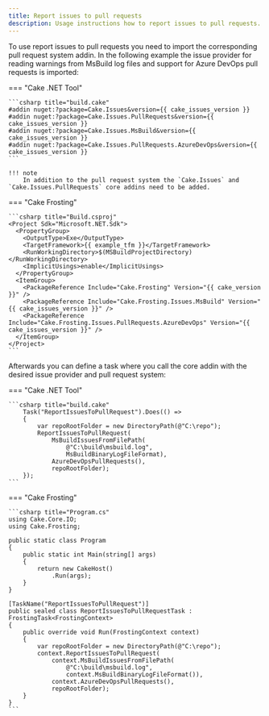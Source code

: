 ```yaml
---
title: Report issues to pull requests
description: Usage instructions how to report issues to pull requests.
---
```


To use report issues to pull requests you need to import the corresponding pull request system addin.
In the following example the issue provider for reading warnings from MsBuild log files
and support for Azure DevOps pull requests is imported:

=== "Cake .NET Tool"

    ```csharp title="build.cake"
    #addin nuget:?package=Cake.Issues&version={{ cake_issues_version }}
    #addin nuget:?package=Cake.Issues.PullRequests&version={{ cake_issues_version }}
    #addin nuget:?package=Cake.Issues.MsBuild&version={{ cake_issues_version }}
    #addin nuget:?package=Cake.Issues.PullRequests.AzureDevOps&version={{ cake_issues_version }}
    ```

    !!! note
        In addition to the pull request system the `Cake.Issues` and `Cake.Issues.PullRequests` core addins need to be added.

=== "Cake Frosting"

    ```csharp title="Build.csproj"
    <Project Sdk="Microsoft.NET.Sdk">
      <PropertyGroup>
        <OutputType>Exe</OutputType>
        <TargetFramework>{{ example_tfm }}</TargetFramework>
        <RunWorkingDirectory>$(MSBuildProjectDirectory)</RunWorkingDirectory>
        <ImplicitUsings>enable</ImplicitUsings>
      </PropertyGroup>
      <ItemGroup>
        <PackageReference Include="Cake.Frosting" Version="{{ cake_version }}" />
        <PackageReference Include="Cake.Frosting.Issues.MsBuild" Version="{{ cake_issues_version }}" />
        <PackageReference Include="Cake.Frosting.Issues.PullRequests.AzureDevOps" Version="{{ cake_issues_version }}" />
      </ItemGroup>
    </Project>
    ```

Afterwards you can define a task where you call the core addin with the desired issue provider and pull request system:

=== "Cake .NET Tool"

    ```csharp title="build.cake"
        Task("ReportIssuesToPullRequest").Does(() =>
        {
            var repoRootFolder = new DirectoryPath(@"C:\repo");
            ReportIssuesToPullRequest(
                MsBuildIssuesFromFilePath(
                    @"C:\build\msbuild.log",
                    MsBuildBinaryLogFileFormat),
                AzureDevOpsPullRequests(),
                repoRootFolder);
        });
    ```

=== "Cake Frosting"

    ```csharp title="Program.cs"
    using Cake.Core.IO;
    using Cake.Frosting;

    public static class Program
    {
        public static int Main(string[] args)
        {
            return new CakeHost()
                .Run(args);
        }
    }

    [TaskName("ReportIssuesToPullRequest")]
    public sealed class ReportIssuesToPullRequestTask : FrostingTask<FrostingContext>
    {
        public override void Run(FrostingContext context)
        {
            var repoRootFolder = new DirectoryPath(@"C:\repo");
            context.ReportIssuesToPullRequest(
                context.MsBuildIssuesFromFilePath(
                    @"C:\build\msbuild.log",
                    context.MsBuildBinaryLogFileFormat()),
                context.AzureDevOpsPullRequests(),
                repoRootFolder);
        }
    }
    ```

